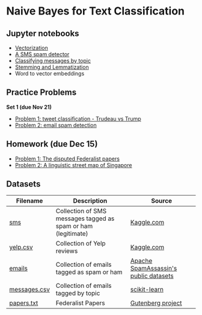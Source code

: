 # Naive Bayes for Text Classification

## Jupyter notebooks

- [Vectorization](https://nbviewer.jupyter.org/github/um-perez-alvaro/Data-Science-Practice/blob/master/Jupyter%20Notebooks/Text%20Classification/notebooks/Vectorization.ipynb)
- [A SMS spam detector](https://nbviewer.org/github/um-perez-alvaro/Data-Science-Practice/blob/master/Jupyter%20Notebooks/Text%20Classification/notebooks/Building%20s%20SMS%20spam%20detector.ipynb)
- [Classifying messages by topic](https://nbviewer.org/github/um-perez-alvaro/Data-Science-Practice/blob/master/Jupyter%20Notebooks/Text%20Classification/notebooks/Classifying%20Text%20Messages%20by%20Topic.ipynb)
- [Stemming and Lemmatization](https://github.com/um-perez-alvaro/Data-Science-Practice/blob/master/Jupyter%20Notebooks/Text%20Classification/notebooks/Stemming%20and%20Lemmatization.ipynb)
- Word to vector embeddings


## Practice Problems

**Set 1 (due Nov 21)**

- [Problem 1: tweet classification - Trudeau vs Trump](https://nbviewer.org/github/um-perez-alvaro/Data-Science-Practice/blob/master/Jupyter%20Notebooks/Text%20Classification/practice%20problems/Problem%20I.ipynb)
- [Problem 2: email spam detection](https://nbviewer.org/github/um-perez-alvaro/Data-Science-Practice/blob/master/Jupyter%20Notebooks/Text%20Classification/practice%20problems/Problem%20II.ipynb)

## Homework (due Dec 15)

- [Problem 1: The disputed Federalist papers](https://nbviewer.org/github/um-perez-alvaro/Data-Science-Practice/blob/master/Jupyter%20Notebooks/Text%20Classification/Homework/Problem%20I.ipynb)
- [Problem 2: A linguistic street map of Singapore](https://nbviewer.org/github/um-perez-alvaro/Data-Science-Practice/blob/master/Jupyter%20Notebooks/Text%20Classification/Homework/Problem%20II.ipynb)



## Datasets

Filename | Description |  Source
--- | --- |  --- 
[sms](https://raw.githubusercontent.com/um-perez-alvaro/Data-Science-Practice/master/Data/sms.tsv.txt) | Collection of SMS messages tagged as spam or ham (legitimate) | [Kaggle.com](https://www.kaggle.com/uciml/sms-spam-collection-dataset)
[yelp.csv](https://raw.githubusercontent.com/um-perez-alvaro/Data-Science-Practice/master/Data/yelp.csv) | Collection of Yelp reviews | [Kaggle.com](https://www.kaggle.com/c/yelp-recsys-2013)
[emails](https://raw.githubusercontent.com/um-perez-alvaro/Data-Science-Practice/master/Data/emails.csv) | Collection of emails tagged as spam or ham | [Apache SpamAssassin's public datasets](https://spamassassin.apache.org/old/publiccorpus/)
[messages.csv](https://raw.githubusercontent.com/um-perez-alvaro/Data-Science-Practice/master/Data/messages.csv) | Collection of emails tagged by topic | [scikit-learn](https://scikit-learn.org/0.19/datasets/twenty_newsgroups.html)
[papers.txt](https://raw.githubusercontent.com/um-perez-alvaro/Data-Science-Practice/master/Data/papers.txt) | Federalist Papers | [Gutenberg project](https://www.gutenberg.org/)

